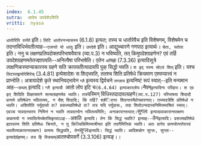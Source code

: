 ```yaml
---
index:  6.1.45
sutra:  आदेच उपदेशेऽशिति
vritti:  nyasa
---
```


`धातोरिति वर्त्तते` इति। `लिटि धातोरनभ्यासस्य` (6.1.8) इत्यत; तस्य च धातोरेवैच इति विशेषणम्, विशेषमेन च तदन्तविधिर्भवतीत्याह--`एजन्तो यो धातुः` इति। `उपदेशे` इति। आद्युच्चारणे गणपाठ इत्यार्थः। `चेता, स्तोता` इति। ननु च लक्षणप्रतिपदोक्तपरिभाषयैवात्र (व्या.प.3) न भविष्यति, तत् किमुपदेशग्रहणेन? एवं तर्हि उपदेशग्रहणमतेतज्ज्ञापयति--अनित्यैषा परिभाषेति। एतेन `अर्त्तिह्री` (7.3.36) इत्यादिसूत्रे लाक्षणिकस्याप्याकारस्य ग्रहणे सति क्रापयतीत्यादावपि पुक् सिद्धो भवति। `श इद् यस्य सोऽयं शित्` इति। यश्च `लिटस्तझयोरेशिरेच्` (3.4.81) इत्येशादेशः स शिद्भवति, ततश्च शिति प्रतिषेधे क्रियमाण एश्यप्यात्त्वं न प्राप्नोति। अत्रायादेशे कृते स्थानिवद्भावेन `ग्लै` इत्यस्य द्विर्वचने `जग्लाय` इत्यनिष्टं रूपं स्यात्--इति मन्यमान आह--`कथम्` इत्यादि। `ग्लै इत्यादौ `आतो लोप इटि च` (6.4.64) इत्याकारलोपः। `नैवम्` इत्यादिना परिहारः। श एव इत् शिदिति विज्ञायमाने सत्यल्ग्रहणमेव भवति। तत्र `यस्मिन् विधिस्तदादावल्ग्रहणे` (व्या.प.127) परिभाषया शिदादौ प्रत्यये प्रतिषेधेन भवितव्यम्, न चैश् शिदादिः; किं तर्हि? श#िदन्तः शिदन्तस्यैवोच्चारणात्। तस्मादत्रैशि प्रतिषेधो न भवति। अशितीति पर्युदासो वा? प्रसज्यप्रतिषेधो वा? तत्र यदि पर्युदासः, तदा शितोऽन्यदात्त्वनिमित्तमाश्रितं स्यात्। एवञ्च यावदात्त्वस्य निमित्तं न भवति तावदात्त्वेन भवितव्यमिति; अनाकारान्तत्वात्। `सुगलः` इत्यादावाकारान्तलक्षणः कप्रत्ययो न स्यादित्येच्चेतसिकृत्वाऽऽह--`अशति` इत्यादि। तेन किं सिद्धं भवति? इत्याह--`तेन` इत्यादि। प्रसज्यप्रतिषेधे ह्यात्त्वस्य शिति प्रतिषेधः क्रियते, न तु किञ्चिन्निमित्त्माश्रीयत इति तदनैमित्तिकं भवति। अतः प्रागेव प्रत्ययोत्पत्तेरात्त्वं भवतीत्याकारान्तलक्षण) प्रत्ययः सिद्ध्यति, तेन `सुग्लः` इत्यादि। सिद्धं भवति। आदिशब्देन सुग्लः, सुग्ला--इत्यादेर्ग्रहणम्। तत्र हि स्त्रियाम् `आतश्चोपसर्गे (3.3.106) इत्यङ्।।

